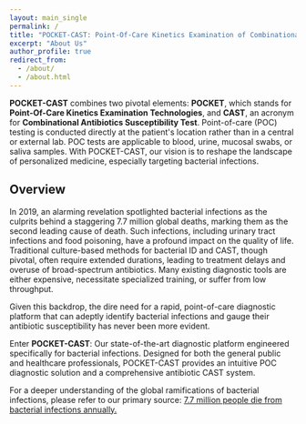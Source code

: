 ```yaml
---
layout: main_single
permalink: /
title: "POCKET-CAST: Point-Of-Care Kinetics Examination of Combinational Antibiotics Susceptibility Test"
excerpt: "About Us"
author_profile: true
redirect_from: 
  - /about/
  - /about.html
---
```



**POCKET-CAST** combines two pivotal elements: **POCKET**, which stands for **Point-Of-Care Kinetics Examination Technologies**, and **CAST**, an acronym for **Combinational Antibiotics Susceptibility Test**. Point-of-care (POC) testing is conducted directly at the patient's location rather than in a central or external lab. POC tests are applicable to blood, urine, mucosal swabs, or saliva samples. With POCKET-CAST, our vision is to reshape the landscape of personalized medicine, especially targeting bacterial infections.

## Overview

In 2019, an alarming revelation spotlighted bacterial infections as the culprits behind a staggering 7.7 million global deaths, marking them as the second leading cause of death. Such infections, including urinary tract infections and food poisoning, have a profound impact on the quality of life. Traditional culture-based methods for bacterial ID and CAST, though pivotal, often require extended durations, leading to treatment delays and overuse of broad-spectrum antibiotics. Many existing diagnostic tools are either expensive, necessitate specialized training, or suffer from low throughput.

Given this backdrop, the dire need for a rapid, point-of-care diagnostic platform that can adeptly identify bacterial infections and gauge their antibiotic susceptibility has never been more evident.

Enter **POCKET-CAST**: Our state-of-the-art diagnostic platform engineered specifically for bacterial infections. Designed for both the general public and healthcare professionals, POCKET-CAST provides an intuitive POC diagnostic solution and a comprehensive antibiotic CAST system.

For a deeper understanding of the global ramifications of bacterial infections, please refer to our primary source:
[7.7 million people die from bacterial infections annually.](https://www.reactgroup.org/news-and-views/news-and-opinions/year-2022/7-7-million-people-die-from-bacterial-infections-every-year/#:~:text=7.7%20million%20deaths%20around%20the%20world%20were%20found%20linked%20to,leading%20cause%20of%20death%20globally.)
